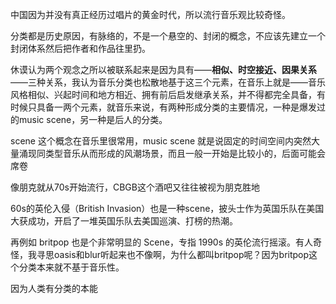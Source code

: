 ---
---

中国因为并没有真正经历过唱片的黄金时代，所以流行音乐观比较奇怪。

分类都是历史原因，有脉络的，不是一个悬空的、封闭的概念，不应该先建立一个封闭体系然后把作者和作品往里扔。

休谟认为两个观念之所以被联系起来是因为具有——**相似、时空接近、因果关系**——三种关系，我认为音乐分类也松散地基于这三个元素，在音乐上就是——音乐风格相似、兴起时间和地方相近、拥有前后启发继承关系，并不得都完全具备，有时候只具备一两个元素，就音乐来说，有两种形成分类的主要情况，一种是爆发过的music scene，另一种是后人的分类。

scene 这个概念在音乐里很常用，music scene 就是说固定的时间空间内突然大量涌现同类型音乐从而形成的风潮场景，而且一般一开始是比较小的，后面可能会席卷

像朋克就从70s开始流行，CBGB这个酒吧又往往被视为朋克胜地

60s的英伦入侵（British Invasion）也是一种scene，披头士作为英国乐队在美国大获成功，开启了一堆英国乐队去美国巡演、打榜的热潮。

再例如 britpop 也是个非常明显的 Scene，专指 1990s 的英伦流行摇滚。有人奇怪，我寻思oasis和blur听起来也不像啊，为什么都叫britpop呢？因为britpop这个分类本来就不基于音乐性。

因为人类有分类的本能

<!--分类是一个历史概念-->

<!--而是有基本概念后去 dig 作者的音乐人生具体受了什么影响（童年经历、时代潮流、前辈影响、同行交流），感受这种影响怎么融合体现在他的创作上，听多看多能摸到一点脉络。-->

<!--比如听 [[John McLaughlin]] 之前我都不知道 [[Santana]] 转 fusion 和 lotus 那种效果算是直接受他影响。比如深紫的古典味源于黑多和 lord 都是从小系统学正经音乐课长大（现在发现 60 年代吉他手里，自学/音乐世家真比找靠谱音乐老师/上正经音乐学院的多太多了）。-->